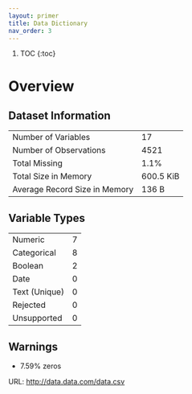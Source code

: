```yaml
---
layout: primer
title: Data Dictionary
nav_order: 3
---
```


1. TOC
{:toc}
 
# Overview

## Dataset Information

|  |  |
| ----------- | ----------- |
| Number of Variables | 17 |
| Number of Observations | 4521 |
| Total Missing | 1.1% |
| Total Size in Memory | 600.5 KiB |
| Average Record Size in Memory | 136 B |

## Variable Types

|  |  |
| ------- | --- |
| Numeric | 7 |
| Categorical | 8 |
| Boolean | 2 |
| Date |0 |
| Text (Unique) | 0 |
| Rejected | 0 |
| Unsupported | 0 |

## Warnings

* 7.59% zeros
 
URL: http://data.data.com/data.csv
 
